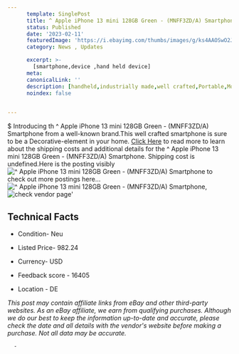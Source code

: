 ```yaml
---
      template: SinglePost
      title: ^ Apple iPhone 13 mini 128GB Green - (MNFF3ZD/A) Smartphone
      status: Published
      date: '2023-02-11'
      featuredImage: 'https://i.ebayimg.com/thumbs/images/g/ks4AAOSwO2JjBMHw/s-l225.jpg'
      category: News , Updates

      excerpt: >-
        [smartphone,device ,hand held device]
      meta:
      canonicalLink: ''
      description: [handheld,industrially made,well crafted,Portable,Mobile,Compact,Convenient,Lightweight,Maneuverable,Man-portable,Miniature,Carriable,Hand-held,Light,Holdable,Transportable,Mobile device,Pocket-sized,On-the-go,Wireless,Cordless,Compact size,Convenient size, smartphone,device ,hand held device]
      noindex: false
      

---
```

$
      Introducing th ^ Apple iPhone 13 mini 128GB Green - (MNFF3ZD/A) Smartphone from a well-known brand.This well crafted smartphone is sure to be a Decorative-element in your home. [Click Here](https://www.ebay.com/itm/363955510434?hash=item54bd705ca2%3Ag%3Aks4AAOSwO2JjBMHw&mkevt=1&mkcid=1&mkrid=711-53200-19255-0&campid=%253CePNCampaignId%253E&customid=%253CreferenceId%253E&toolid=10049) to read more to learn about the shipping costs and additional details for the ^ Apple iPhone 13 mini 128GB Green - (MNFF3ZD/A) Smartphone. Shipping cost is undefined.Here is the posting visibly ![^ Apple iPhone 13 mini 128GB Green - (MNFF3ZD/A) Smartphone](https://i.ebayimg.com/thumbs/images/g/ks4AAOSwO2JjBMHw/s-l225.jpg) to check out more postings here... ![^ Apple iPhone 13 mini 128GB Green - (MNFF3ZD/A) Smartphone](https://i.ebayimg.com/images/g/ks4AAOSwO2JjBMHw/s-l1600.jpg), ![check vendor page]()'

      

 ## Technical Facts 



     
      

 - Condition- Neu 


      

 - Listed Price- 982.24 


      

 - Currency- USD 


      

 - Feedback score - 16405 


      

 - Location - DE 


      
      

 *_This post may contain affiliate links from eBay and other third-party websites. As an eBay affiliate, we earn from qualifying purchases. Although we do our best to keep the information up-to-date and accurate, please check the date and all details with the vendor's website before making a purchase. Not all data may be accurate._*




      -
